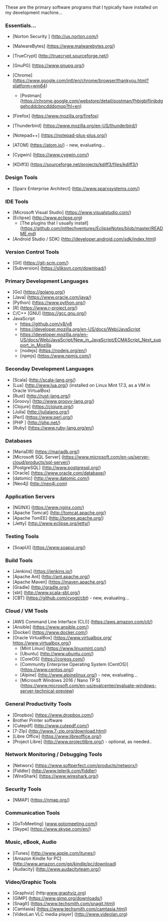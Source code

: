 These are the primary software programs that I typically have installed on my development machine...

### Essentials...
* [Norton Security  ] (http://us.norton.com/)
* [MalwareBytes] (https://www.malwarebytes.org/)
* [TrueCrypt] (http://truecrypt.sourceforge.net/)
* [GnuPG] (https://www.gnupg.org/)


* [Chrome] (https://www.google.com/intl/en/chrome/browser/thankyou.html?platform=win64)
  * [Postman] (https://chrome.google.com/webstore/detail/postman/fhbjgbiflinjbdggehcddcbncdddomop?hl=en)
* [Firefox] (https://www.mozilla.org/firefox)
* [Thunderbird] (https://www.mozilla.org/en-US/thunderbird/)
* [Notepad++] (https://notepad-plus-plus.org/)
* [ATOM] (https://atom.io/) - new, evaluating...


* [Cygwin] (https://www.cygwin.com/)
* [KDiff3] (https://sourceforge.net/projects/kdiff3/files/kdiff3/)


### Design Tools
* [Sparx Enterprise Architect] (http://www.sparxsystems.com/)


### IDE Tools
* [Microsoft Visual Studio] (https://www.visualstudio.com/)
* [Eclipse] (http://www.eclipse.org)
  * [The plugins that I usually install] (https://github.com/intltechventures/EclipseNotes/blob/master/README.md)
* [Android Studio / SDK] (http://developer.android.com/sdk/index.html)


### Version Control Tools
* [Git] (https://git-scm.com/)
* [Subversion] (https://sliksvn.com/download/)  

	
### Primary Development Languages
* [Go] (https://golang.org/)
* [Java] (https://www.oracle.com/java/)
* [Python] (https://www.python.org/)
* [R] (https://www.r-project.org/)
* C/C++ [GNU] (https://gcc.gnu.org/)
* JavaScript
  * https://github.com/v8/v8
  * https://developer.mozilla.org/en-US/docs/Web/JavaScript
  * https://developer.mozilla.org/en-US/docs/Web/JavaScript/New_in_JavaScript/ECMAScript_Next_support_in_Mozilla
  * [nodejs] (https://nodejs.org/en/)
  * [npmjs] (https://www.npmjs.com/)


### Seconday Development Languages
* [Scala] (http://scala-lang.org/)
* [Lua] (http://www.lua.org/) (installed on Linux Mint 17.3, as a VM in Oracle VirtualBox)
* [Rust] (http://rust-lang.org/)
* [Groovy] (http://www.groovy-lang.org/)
* [Clojure] (https://clojure.org/)
* [Julia] (http://julialang.org/)
* [Perl] (https://www.perl.org/)
* [PHP ] (http://php.net/)
* [Ruby] (https://www.ruby-lang.org/en/)


### Databases
* [MariaDB] (https://mariadb.org/)
* [Microsoft SQL Server] (https://www.microsoft.com/en-us/server-cloud/products/sql-server/)
* [PostgreSQL] (http://www.postgresql.org/)
* [Oracle] (https://www.oracle.com/database/)
* [datomic] (http://www.datomic.com/)
* [Neo4j] (http://neo4j.com)


### Application Servers
* [NGINX] (https://www.nginx.com/)
* [Apache Tomcat] (http://tomcat.apache.org/)
* [Apache TomEE] (http://tomee.apache.org/)
* [Jetty] (http://www.eclipse.org/jetty/)


### Testing Tools
* [SoapUI] (https://www.soapui.org/)


### Build Tools
* [Jenkins] (https://jenkins.io/)
* [Apache Ant] (http://ant.apache.org/)
* [Apache Maven] (https://maven.apache.org/)
* [Gradle] (http://gradle.org/)
* [sbt] (http://www.scala-sbt.org/)
* [CBT] (https://github.com/cvogt/cbt) - new, evaluating...


### Cloud / VM Tools
* [AWS Command Line Interface (CLI)] (https://aws.amazon.com/cli/)
* [Ansible] (https://www.ansible.com/)
* [Docker] (https://www.docker.com/)
* [Oracle VirtualBox] (https://www.virtualbox.org/ https://www.virtualbox.org/)
  * [Mint Linux] (https://www.linuxmint.com/)
  * [Ubuntu] (http://www.ubuntu.com/)
  * [CoreOS] (https://coreos.com/)
  * [Community Enterprise Operating System (CentOS)] (https://www.centos.org/)
  * [Alpine] (http://www.alpinelinux.org/) - new, evaluating...
  * [Microsoft Windows 2016 / Nano TP 5] (https://www.microsoft.com/en-us/evalcenter/evaluate-windows-server-technical-preview)	
	
### General Productivity Tools
* [Dropbox] (https://www.dropbox.com/)
* Brother Printer software 
* [Cutepdf] (http://www.cutepdf.com/)
* [7-ZIp] (http://www.7-zip.org/download.html)  
* [Libre Office] (https://www.libreoffice.org/)
* [Project Libre] (http://www.projectlibre.org/) - optional, as needed..


### Network Monitoring / Debugging Tools
* [Networx] (https://www.softperfect.com/products/networx/)
* [Fiddler] (http://www.telerik.com/fiddler)
* [WireShark] (https://www.wireshark.org/)


### Security Tools
* [NMAP] (https://nmap.org/)


### Communication Tools
* [GoToMeeting] (www.gotomeeting.com/‎)
* [Skype] (https://www.skype.com/en/) 


### Music, eBook, Audio
* [iTunes] (http://www.apple.com/itunes/)
* [Amazon Kindle for PC] (http://www.amazon.com/gp/kindle/pc/download)
* [Audacity] (http://www.audacityteam.org/)
	
	
### Video/Graphic Tools
* [Graphviz] (http:www.graphviz.org)
* [GIMP] (https://www.gimp.org/downloads/)
* [SnagIt] (https://www.techsmith.com/snagit.html)
* [Camtasia] (https://www.techsmith.com/camtasia.html)
* [VideoLan VLC media player] (http://www.videolan.org)
